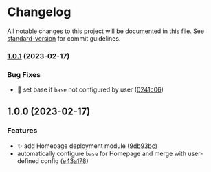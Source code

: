 # Changelog

All notable changes to this project will be documented in this file. See [standard-version](https://github.com/conventional-changelog/standard-version) for commit guidelines.

### [1.0.1](https://gitea.ravianand.me/Dan6erbond/terraform-kubernetes-homepage/compare/v1.0.0...v1.0.1) (2023-02-17)


### Bug Fixes

* :bug: set base if `base` not configured by user ([0241c06](https://gitea.ravianand.me/Dan6erbond/terraform-kubernetes-homepage/commit/0241c06cb79a0cfc9ed2b09ee0bd5612d016de25))

## 1.0.0 (2023-02-17)


### Features

* :sparkles: add Homepage deployment module ([9db93bc](https://gitea.ravianand.me/Dan6erbond/terraform-kubernetes-homepage/commit/9db93bc348376185f95a0b895503ed36ccda640a))
* automatically configure `base` for Homepage and merge with user-defined config ([e43a178](https://gitea.ravianand.me/Dan6erbond/terraform-kubernetes-homepage/commit/e43a1785ee346d5dded31654d91b6f262a419c70))
